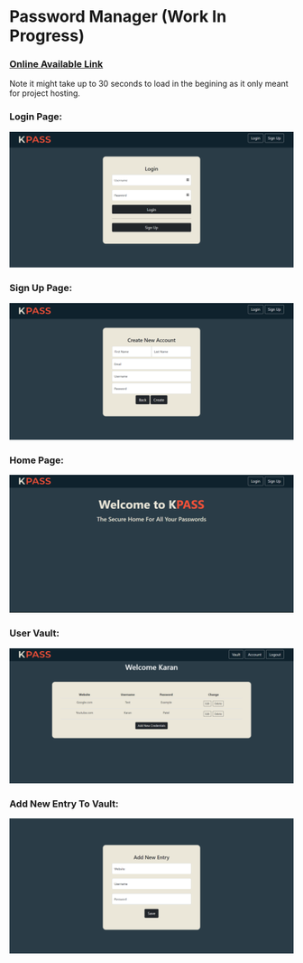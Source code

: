 # Password Manager (Work In Progress)

### [Online Available Link](https://kpass-password-manager.herokuapp.com/) 
Note it might take up to 30 seconds to load in the begining as it only meant for project hosting.

### Login Page:
![](images/loginScreen.png)

### Sign Up Page:
![](images/newAccount.png)

### Home Page:
![](images/homePage.png)

### User Vault:
![](images/userVault.png)

### Add New Entry To Vault:
![](images/newEntry.png)
